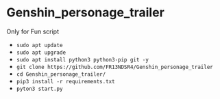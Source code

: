 # Genshin_personage_trailer
Only for Fun script


* `sudo apt update`
* `sudo apt upgrade`
* `sudo apt install python3 python3-pip git -y`
* `git clone https://github.com/FR13NDSR4/Genshin_personage_trailer`
* `cd Genshin_personage_trailer/`
* `pip3 install -r requirements.txt`
* `pyton3 start.py`
